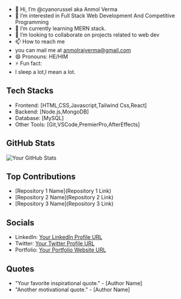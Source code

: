 - 👋 Hi, I’m @cyanorussel aka Anmol Verma
- 👀 I’m interested in Full Stack Web Development And Competitive Programming
- 🌱 I’m currently learning MERN stack.
- 💞️ I’m looking to collaborate on projects related to web dev
- 📫 How to reach me
- you can mail me at anmolrajverma@gmail.com
- 😄 Pronouns: HE/HIM
- ⚡ Fun fact:
- I sleep a lot,I mean a lot.
## Tech Stacks
- Frontend: [HTML,CSS,Javascript,Tailwind Css,React]
- Backend: [Node.js,MongoDB]
- Database: [MySQL]
- Other Tools: [Git,VSCode,PremierPro,AfterEffects]

## GitHub Stats
![Your GitHub Stats](https://github-readme-stats.vercel.app/api?username=cyanorussel&show_icons=true&theme=radical)

## Top Contributions
- [Repository 1 Name](Repository 1 Link)
- [Repository 2 Name](Repository 2 Link)
- [Repository 3 Name](Repository 3 Link)

## Socials
- LinkedIn: [Your LinkedIn Profile URL](https://www.linkedin.com/your_profile)
- Twitter: [Your Twitter Profile URL](https://twitter.com/your_profile)
- Portfolio: [Your Portfolio Website URL](https://www.your_portfolio.com)

## Quotes
- "Your favorite inspirational quote." - [Author Name]
- "Another motivational quote." - [Author Name]

<!---
cyanorussel/cyanorussel is a ✨ special ✨ repository because its `README.md` (this file) appears on your GitHub profile.
You can click the Preview link to take a look at your changes.
--->
